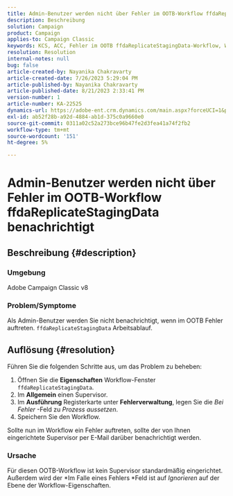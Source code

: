 ```yaml
---
title: Admin-Benutzer werden nicht über Fehler im OOTB-Workflow ffdaReplicateStagingData benachrichtigt
description: Beschreibung
solution: Campaign
product: Campaign
applies-to: Campaign Classic
keywords: KCS, ACC, Fehler im OOTB ffdaReplicateStagingData-Workflow, Workflow-Eigenschaften
resolution: Resolution
internal-notes: null
bug: false
article-created-by: Nayanika Chakravarty
article-created-date: 7/26/2023 5:29:04 PM
article-published-by: Nayanika Chakravarty
article-published-date: 8/21/2023 2:33:41 PM
version-number: 1
article-number: KA-22525
dynamics-url: https://adobe-ent.crm.dynamics.com/main.aspx?forceUCI=1&pagetype=entityrecord&etn=knowledgearticle&id=12cf74e5-d92b-ee11-bdf4-6045bd006e5a
exl-id: ab52f28b-a92d-4884-ab1d-375c0a9660e0
source-git-commit: 0311a02c52a273bce96b47fe2d3fea41a74f2fb2
workflow-type: tm+mt
source-wordcount: '151'
ht-degree: 5%

---
```


# Admin-Benutzer werden nicht über Fehler im OOTB-Workflow ffdaReplicateStagingData benachrichtigt

## Beschreibung {#description}


### Umgebung

Adobe Campaign Classic v8

### Problem/Symptome

Als Admin-Benutzer werden Sie nicht benachrichtigt, wenn im OOTB Fehler auftreten. `ffdaReplicateStagingData` Arbeitsablauf.


## Auflösung {#resolution}


Führen Sie die folgenden Schritte aus, um das Problem zu beheben:

1. Öffnen Sie die <b>Eigenschaften</b> Workflow-Fenster `ffdaReplicateStagingData`.
2. Im <b>Allgemein</b> einen Supervisor.
3. Im <b>Ausführung</b> Registerkarte unter <b>Fehlerverwaltung</b>, legen Sie die *Bei Fehler* -Feld zu *Prozess aussetzen*.
4. Speichern Sie den Workflow.


Sollte nun im Workflow ein Fehler auftreten, sollte der von Ihnen eingerichtete Supervisor per E-Mail darüber benachrichtigt werden.

### Ursache

Für diesen OOTB-Workflow ist kein Supervisor standardmäßig eingerichtet. Außerdem wird der *Im Falle eines Fehlers<b> </b>*Feld ist auf *Ignorieren* auf der Ebene der Workflow-Eigenschaften.
